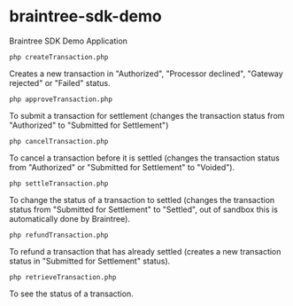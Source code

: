 # braintree-sdk-demo
Braintree SDK Demo Application

```php createTransaction.php```

Creates a new transaction in "Authorized", "Processor declined", "Gateway rejected" or "Failed" status.

```php approveTransaction.php```

To submit a transaction for settlement (changes the transaction status from "Authorized" to "Submitted for Settlement")

```php cancelTransaction.php```

To cancel a transaction before it is settled (changes the transaction status from "Authorized" or "Submitted for Settlement" to "Voided").

```php settleTransaction.php```

To change the status of a transaction to settled (changes the transaction status from "Submitted for Settlement" to "Settled", out of sandbox this is automatically done by Braintree).

```php refundTransaction.php```

To refund a transaction that has already settled (creates a new transaction status in "Submitted for Settlement" status).

```php retrieveTransaction.php```

To see the status of a transaction.